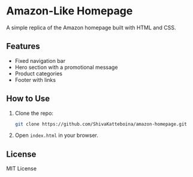 # Amazon-Like Homepage

A simple replica of the Amazon homepage built with HTML and CSS.

## Features
- Fixed navigation bar
- Hero section with a promotional message
- Product categories
- Footer with links

## How to Use
1. Clone the repo:
    ```bash
    git clone https://github.com/ShivaKatteboina/amazon-homepage.git
    ```
2. Open `index.html` in your browser.

## License
MIT License
